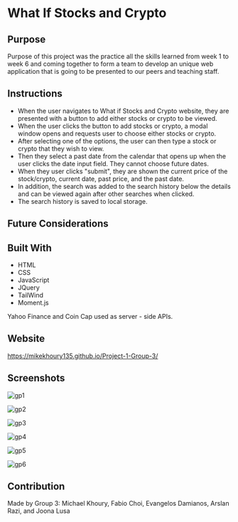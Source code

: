# What If Stocks and Crypto

## Purpose
Purpose of this project was the practice all the skills learned from week 1 to week 6 and coming together to form a team to develop an unique web application that is going to be presented to our peers and teaching staff.

## Instructions
* When the user navigates to What if Stocks and Crypto website, they are presented with a button to add either stocks or crypto to be viewed.
* When the user clicks the button to add stocks or crypto, a modal window opens and requests user to choose either stocks or crypto.
* After selecting one of the options, the user can then type a stock or crypto that they wish to view.
* Then they select a past date from the calendar that opens up when the user clicks the date input field. They cannot choose future dates.
* When they user clicks "submit", they are shown the current price of the stock/crypto, current date, past price, and the past date.
* In addition, the search was added to the search history below the details and can be viewed again after other searches when clicked.
* The search history is saved to local storage.

## Future Considerations

## Built With
* HTML
* CSS
* JavaScript
* JQuery
* TailWind
* Moment.js

Yahoo Finance and Coin Cap used as server - side APIs.

## Website
https://mikekhoury135.github.io/Project-1-Group-3/

## Screenshots
![gp1](https://user-images.githubusercontent.com/91491552/144759193-7a82c12c-cce9-4af9-afbd-3d8d497b71a3.JPG)

![gp2](https://user-images.githubusercontent.com/91491552/144759196-724deb65-f0e2-4555-9500-957c6a898957.JPG)

![gp3](https://user-images.githubusercontent.com/91491552/144759197-9487d684-6cd5-4946-bbbf-6371712ac26f.JPG)

![gp4](https://user-images.githubusercontent.com/91491552/144759206-c13d77d8-7b5b-41a6-8d52-4a19a2499b23.JPG)

![gp5](https://user-images.githubusercontent.com/91491552/144759210-16b1d0cc-6c56-40ad-95a6-38340ec8b305.JPG)

![gp6](https://user-images.githubusercontent.com/91491552/144759213-5730490c-e515-48a9-bdbc-abd33ee5d82d.JPG)

## Contribution
Made by Group 3: Michael Khoury, Fabio Choi, Evangelos Damianos, Arslan Razi, and Joona Lusa